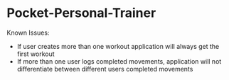 # Pocket-Personal-Trainer
Known Issues: 
- If user creates more than one workout application will always get the first workout
- If more than one user logs completed movements, application will not differentiate between different users completed movements